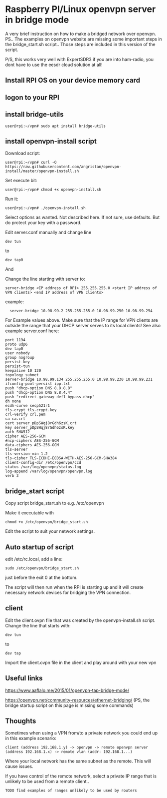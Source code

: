 # Raspberry PI/Linux openvpn server in bridge mode
A very brief instruction on how to make a bridged network over openvpn.
PS.. The examples on openvpn website are missing some important steps in the bridge_start.sh script.. Those steps are included in this version of the script.

P/S, this works very well with ExpertSDR3 if you are into ham-radio, you dont have to use the eesdr cloud solution at all! 

## Install RPI OS on your device memory card

## logon to your RPI

## install bridge-utils
```
user@rpi:~/vpn# sudo apt install bridge-utils
```
## install openvpn-install script
Download script:
```
user@rpi:~/vpn# curl -O https://raw.githubusercontent.com/angristan/openvpn-install/master/openvpn-install.sh
```
Set execute bit:
```
user@rpi:~/vpn# chmod +x openvpn-install.sh
```
Run it:
```
user@rpi:~/vpn# ./openvpn-install.sh
```
Select options as wanted. Not described here. If not sure, use defaults. But do protect your key with a password.

Edit server.conf manually and change line 
```
dev tun
```
to
```
dev tap0
```

And

Change the line starting with server to:
```
server-bridge <IP address of RPI> 255.255.255.0 <start IP address of VPN clients> <end IP address of VPN clients>
```
example:
```
  server-bridge 10.98.99.2 255.255.255.0 10.98.99.250 10.98.99.254
```
For Example values above. Make sure that the IP range for VPN clients are outside the range that your DHCP server serves to its local clients!
See also example server.conf here:
```
port 1194
proto udp6
dev tap0
user nobody
group nogroup
persist-key
persist-tun
keepalive 10 120
topology subnet
server-bridge 10.98.99.134 255.255.255.0 10.98.99.230 10.98.99.231
ifconfig-pool-persist ipp.txt
push "dhcp-option DNS 8.8.8.8"
push "dhcp-option DNS 8.8.4.4"
push "redirect-gateway def1 bypass-dhcp"
dh none
ecdh-curve secp521r1
tls-crypt tls-crypt.key
crl-verify crl.pem
ca ca.crt
cert server_pDpSWqj8rGdh6zsK.crt
key server_pDpSWqj8rGdh6zsK.key
auth SHA512
cipher AES-256-GCM
#ncp-ciphers AES-256-GCM
data-ciphers AES-256-GCM
tls-server
tls-version-min 1.2
tls-cipher TLS-ECDHE-ECDSA-WITH-AES-256-GCM-SHA384
client-config-dir /etc/openvpn/ccd
status /var/log/openvpn/status.log
log-append /var/log/openvpn/openvpn.log
verb 3
```
## bridge_start script
Copy script bridge_start.sh to e.g. /etc/openvpn

Make it executable with 
```
chmod +x /etc/openvpn/bridge_start.sh
```

Edit the script to suit your network settings.

## Auto startup of script
edit /etc/rc.local, add a line:
```
sudo /etc/openvpn/bridge_start.sh
```

just before the exit 0 at the bottom.

The script will then run when the RPI is starting up and it will create necessary network devices for bridging the VPN connection.

## client
Edit the client.ovpn file that was created by the openvpn-install.sh script. Change the line that starts with:
```
dev tun
```
to 
```
dev tap
```

Import the client.ovpn file in the client and play around with your new vpn

## Useful links
https://www.aaflalo.me/2015/01/openvpn-tap-bridge-mode/

https://openvpn.net/community-resources/ethernet-bridging/  (PS, the bridge startup script on this page is missing some commands)

## Thoughts
Sometimes when using a VPN from/to a private network you could end up in this example scenario:

```
client (address 192.168.1.y) -> openvpn -> remote openvpn server (address 192.168.1.x) -> remote vlan (addr: 192.168.1...)
```
Where your local network has the same subnet as the remote. This will cause issues. 


If you have control of the remote network, select a private IP range that is unlikely to be used from a remote client.. 
```
TODO find examples of ranges unlikely to be used by routers
```

